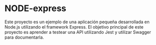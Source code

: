 # NODE-express
Este proyecto es un ejemplo de una aplicación pequeña desarrollada en Node.js utilizando el framework Express. El objetivo principal de este proyecto es aprender a testear una API utilizando Jest y utilizar Swagger para documentarla.
